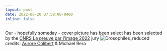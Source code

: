 ```yaml
---
layout: post
date: 2022-06-20 07:59:00-0400
inline: false
---
```


Our - hopefully someday - cover picture has been select has been selected by the <a href="https://www.concours-preuve-image.fr/">CNRS La preuve par l'image 2022</a> jury
![Drosophiles_reduced](https://user-images.githubusercontent.com/27353251/178017995-6663ecde-452b-4cb2-bd20-6bf3560ae297.jpg) credits: <a href="https://www.aurorecolibert.com/">Aurore Colibert</a> & Michael Rera 
